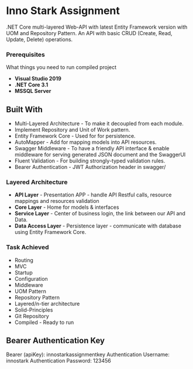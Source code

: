 # Inno Stark Assignment
.NET Core multi-layered Web-API with latest Entity Framework version with UOM and Repository Pattern. An API with basic CRUD (Create, Read, Update, Delete) operations.

### Prerequisites
What things you need to run compiled project
* **Visual Studio 2019**
* **.NET Core 3.1**
* **MSSQL Server**

## Built With
* Multi-Layered Architecture - To make it decoupled from each module.
* Implement Repository and Unit of Work pattern.
* Entity Framework Core - Used for for persistence.
* AutoMapper - Add for mapping models into API resources.
* Swagger Middleware - To have a friendly API interface & enable middleware for serving generated JSON document and the SwaggerUI
* Fluent Validation - For building strongly-typed validation rules.
* Bearer Authentication - JWT Authorization header in swagger/

### Layered Architecture
* **API Layer** - Presentation APP - handle API Restful calls, resource mappings and resources validation
* **Core Layer** - Home for models & interfaces
* **Service Layer** - Center of business login, the link between our API and Data.
* **Data Access Layer** - Persistence layer - communicate with database using Entity Framework Core.

### Task Achieved
* Routing
* MVC
* Startup
* Configuration
* Middleware
* UOM Pattern
* Repository Pattern
* Layered/n-tier architecture
* Solid-Principles
* Git Repository
* Compiled - Ready to run

## Bearer Authentication Key
Bearer (apiKey): innostarkassignmentkey
Authentication Username: innostark
Authentication Password: 123456



